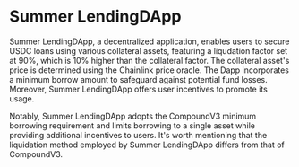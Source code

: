 # Summer LendingDApp


Summer LendingDApp, a decentralized application, enables users to secure USDC loans using various collateral assets, featuring a liqudation factor set at 90%, which is 10% higher than the collateral factor. The collateral asset's price is determined using the Chainlink price oracle. The Dapp incorporates a minimum borrow amount to safeguard against potential fund losses. Moreover, Summer LendingDApp offers user incentives to promote its usage.

Notably, Summer LendingDApp adopts the CompoundV3 minimum borrowing requirement and limits borrowing to a single asset while providing additional incentives to users. It's worth mentioning that the liquidation method employed by Summer LendingDApp differs from that of CompoundV3.
